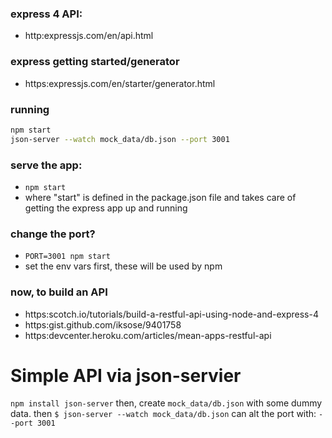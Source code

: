 ### express 4 API:
- http:expressjs.com/en/api.html

### express getting started/generator
- https:expressjs.com/en/starter/generator.html

### running

```bash
npm start
json-server --watch mock_data/db.json --port 3001
```


### serve the app:
- `npm start`
- where "start" is defined in the package.json file
  and takes care of getting the express app up and running
<!--
- `npm run dev`
- where "dev" is defined in the package.json file
  and takes care of watching local files for changes so you
  don't have to manually restart the server.
-->

### change the port?
- `PORT=3001 npm start`
- set the env vars first, these will be used by npm

### now, to build an API
- https:scotch.io/tutorials/build-a-restful-api-using-node-and-express-4
- https:gist.github.com/iksose/9401758
- https:devcenter.heroku.com/articles/mean-apps-restful-api

# Simple API via json-servier
  `npm install json-server`
  then, create `mock_data/db.json` with some dummy data.
  then
  `$ json-server --watch mock_data/db.json`
  can alt the port with: `--port 3001`
